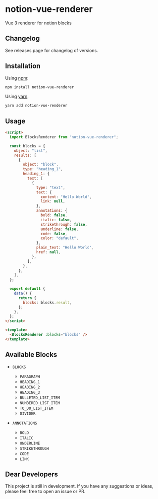 # notion-vue-renderer

Vue 3 renderer for notion blocks

## Changelog

See releases page for changelog of versions.

## Installation

Using [npm](http://npmjs.org/):

```sh
npm install notion-vue-renderer
```

Using [yarn](https://yarnpkg.com/):

```sh
yarn add notion-vue-renderer
```

## Usage

```html
<script>
  import BlocksRenderer from "notion-vue-renderer";

  const blocks = {
    object: "list",
    results: [
      {
        object: "block",
        type: "heading_1",
        heading_1: {
          text: [
            {
              type: "text",
              text: {
                content: "Hello World",
                link: null,
              },
              annotations: {
                bold: false,
                italic: false,
                strikethrough: false,
                underline: false,
                code: false,
                color: "default",
              },
              plain_text: "Hello World",
              href: null,
            },
          ],
        },
      },
    ],
  };

  export default {
    data() {
      return {
        blocks: blocks.result,
      };
    },
  };
</script>

<template>
  <BlocksRenderer :blocks="blocks" />
</template>
```

## Available Blocks

- `BLOCKS`

  - `PARAGRAPH`
  - `HEADING_1`
  - `HEADING_2`
  - `HEADING_3`
  - `BULLETED_LIST_ITEM`
  - `NUMBERED_LIST_ITEM`
  - `TO_DO_LIST_ITEM`
  - `DIVIDER`

- `ANNOTATIONS`
  - `BOLD`
  - `ITALIC`
  - `UNDERLINE`
  - `STRIKETHROUGH`
  - `CODE`
  - `LINK`

## Dear Developers

This project is still in development. If you have any suggestions or ideas, please feel free to open an issue or PR.
